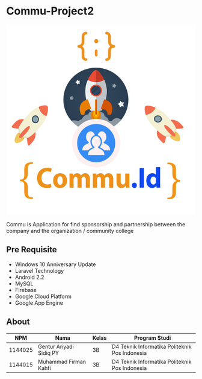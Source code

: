 # Commu-Project2
<p align="center">
  <img src="./img/laporan/logo-commu.png">
</p>
Commu is Application for find sponsorship and partnership  between the company and the organization / community college

## Pre Requisite
* Windows 10 Anniversary Update
* Laravel Technology
* Android 2.2
* MySQL
* Firebase
* Google Cloud Platform
* Google App Engine

## About

NPM| Nama| Kelas | Program Studi
------------ | ------------- | ------------- | -------------
1144025| Gentur Ariyadi Sidiq PY| 3B| D4 Teknik Informatika Politeknik Pos Indonesia
1144015| Muhammad Firman Kahfi| 3B| D4 Teknik Informatika Politeknik Pos Indonesia
